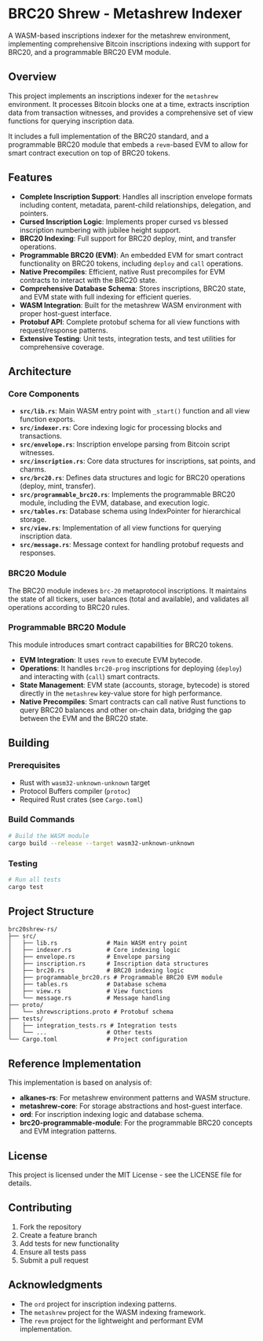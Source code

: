 # BRC20 Shrew - Metashrew Indexer

A WASM-based inscriptions indexer for the metashrew environment, implementing comprehensive Bitcoin inscriptions indexing with support for BRC20, and a programmable BRC20 EVM module.

## Overview

This project implements an inscriptions indexer for the `metashrew` environment. It processes Bitcoin blocks one at a time, extracts inscription data from transaction witnesses, and provides a comprehensive set of view functions for querying inscription data.

It includes a full implementation of the BRC20 standard, and a programmable BRC20 module that embeds a `revm`-based EVM to allow for smart contract execution on top of BRC20 tokens.

## Features

-   **Complete Inscription Support**: Handles all inscription envelope formats including content, metadata, parent-child relationships, delegation, and pointers.
-   **Cursed Inscription Logic**: Implements proper cursed vs blessed inscription numbering with jubilee height support.
-   **BRC20 Indexing**: Full support for BRC20 deploy, mint, and transfer operations.
-   **Programmable BRC20 (EVM)**: An embedded EVM for smart contract functionality on BRC20 tokens, including `deploy` and `call` operations.
-   **Native Precompiles**: Efficient, native Rust precompiles for EVM contracts to interact with the BRC20 state.
-   **Comprehensive Database Schema**: Stores inscriptions, BRC20 state, and EVM state with full indexing for efficient queries.
-   **WASM Integration**: Built for the metashrew WASM environment with proper host-guest interface.
-   **Protobuf API**: Complete protobuf schema for all view functions with request/response patterns.
-   **Extensive Testing**: Unit tests, integration tests, and test utilities for comprehensive coverage.

## Architecture

### Core Components

-   **`src/lib.rs`**: Main WASM entry point with `_start()` function and all view function exports.
-   **`src/indexer.rs`**: Core indexing logic for processing blocks and transactions.
-   **`src/envelope.rs`**: Inscription envelope parsing from Bitcoin script witnesses.
-   **`src/inscription.rs`**: Core data structures for inscriptions, sat points, and charms.
-   **`src/brc20.rs`**: Defines data structures and logic for BRC20 operations (deploy, mint, transfer).
-   **`src/programmable_brc20.rs`**: Implements the programmable BRC20 module, including the EVM, database, and execution logic.
-   **`src/tables.rs`**: Database schema using IndexPointer for hierarchical storage.
-   **`src/view.rs`**: Implementation of all view functions for querying inscription data.
-   **`src/message.rs`**: Message context for handling protobuf requests and responses.

### BRC20 Module

The BRC20 module indexes `brc-20` metaprotocol inscriptions. It maintains the state of all tickers, user balances (total and available), and validates all operations according to BRC20 rules.

### Programmable BRC20 Module

This module introduces smart contract capabilities for BRC20 tokens.
-   **EVM Integration**: It uses `revm` to execute EVM bytecode.
-   **Operations**: It handles `brc20-prog` inscriptions for deploying (`deploy`) and interacting with (`call`) smart contracts.
-   **State Management**: EVM state (accounts, storage, bytecode) is stored directly in the `metashrew` key-value store for high performance.
-   **Native Precompiles**: Smart contracts can call native Rust functions to query BRC20 balances and other on-chain data, bridging the gap between the EVM and the BRC20 state.

## Building

### Prerequisites

-   Rust with `wasm32-unknown-unknown` target
-   Protocol Buffers compiler (`protoc`)
-   Required Rust crates (see `Cargo.toml`)

### Build Commands

```bash
# Build the WASM module
cargo build --release --target wasm32-unknown-unknown
```

### Testing

```bash
# Run all tests
cargo test
```

## Project Structure

```
brc20shrew-rs/
├── src/
│   ├── lib.rs              # Main WASM entry point
│   ├── indexer.rs          # Core indexing logic
│   ├── envelope.rs         # Envelope parsing
│   ├── inscription.rs      # Inscription data structures
│   ├── brc20.rs            # BRC20 indexing logic
│   ├── programmable_brc20.rs # Programmable BRC20 EVM module
│   ├── tables.rs           # Database schema
│   ├── view.rs             # View functions
│   └── message.rs          # Message handling
├── proto/
│   └── shrewscriptions.proto # Protobuf schema
├── tests/
│   ├── integration_tests.rs # Integration tests
│   └── ...                 # Other tests
└── Cargo.toml              # Project configuration
```

## Reference Implementation

This implementation is based on analysis of:

-   **alkanes-rs**: For metashrew environment patterns and WASM structure.
-   **metashrew-core**: For storage abstractions and host-guest interface.
-   **ord**: For inscription indexing logic and database schema.
-   **brc20-programmable-module**: For the programmable BRC20 concepts and EVM integration patterns.

## License

This project is licensed under the MIT License - see the LICENSE file for details.

## Contributing

1.  Fork the repository
2.  Create a feature branch
3.  Add tests for new functionality
4.  Ensure all tests pass
5.  Submit a pull request

## Acknowledgments

-   The `ord` project for inscription indexing patterns.
-   The `metashrew` project for the WASM indexing framework.
-   The `revm` project for the lightweight and performant EVM implementation.